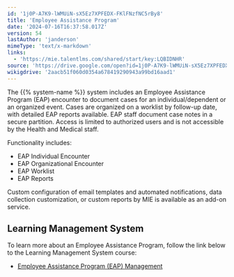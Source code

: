 ```yaml
---
id: '1j0P-A7K9-lWMUiN-sX5Ez7XPFEDX-FKlFNzfNC5rBy8'
title: 'Employee Assistance Program'
date: '2024-07-16T16:37:58.017Z'
version: 54
lastAuthor: 'janderson'
mimeType: 'text/x-markdown'
links:
  - 'https://mie.talentlms.com/shared/start/key:LQBIDNHR'
source: 'https://drive.google.com/open?id=1j0P-A7K9-lWMUiN-sX5Ez7XPFEDX-FKlFNzfNC5rBy8'
wikigdrive: '2aacb51f060d0354a678419290943a99bd16aad1'
---
```

The {{% system-name %}} system includes an Employee Assistance Program (EAP) encounter to document cases for an individual/dependent or an organized event. Cases are organized on a worklist by follow-up date, with detailed EAP reports available. EAP staff document case notes in a secure partition. Access is limited to authorized users and is not accessible by the Health and Medical staff.

Functionality includes:

* EAP Individual Encounter
* EAP Organizational Encounter
* EAP Worklist
* EAP Reports

Custom configuration of email templates and automated notifications, data collection customization, or custom reports by MIE is available as an add-on service.

## Learning Management System

To learn more about an Employee Assistance Program, follow the link below to the Learning Management System course:

* [Employee Assistance Program (EAP) Management](https://mie.talentlms.com/shared/start/key:LQBIDNHR)
